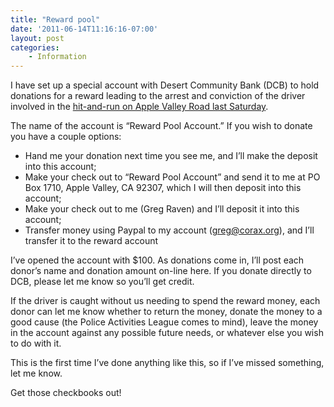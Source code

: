 ```yaml
---
title: "Reward pool"
date: '2011-06-14T11:16:16-07:00'
layout: post
categories:
    - Information
---
```


I have set up a special account with Desert Community Bank (DCB) to hold donations for a reward leading to the arrest and conviction of the driver involved in the [hit-and-run on Apple Valley Road last Saturday](https://www.hdcycling.org/2011/06/11/hit-and-run-on-apple-valley-road/).  
  
The name of the account is “Reward Pool Account.” If you wish to donate you have a couple options:

- Hand me your donation next time you see me, and I’ll make the deposit into this account;
- Make your check out to “Reward Pool Account” and send it to me at PO Box 1710, Apple Valley, CA 92307, which I will then deposit into this account;
- Make your check out to me (Greg Raven) and I’ll deposit it into this account;
- Transfer money using Paypal to my account (greg@corax.org), and I’ll transfer it to the reward account

I’ve opened the account with $100. As donations come in, I’ll post each donor’s name and donation amount on-line here. If you donate directly to DCB, please let me know so you’ll get credit.

If the driver is caught without us needing to spend the reward money, each donor can let me know whether to return the money, donate the money to a good cause (the Police Activities League comes to mind), leave the money in the account against any possible future needs, or whatever else you wish to do with it.

This is the first time I’ve done anything like this, so if I’ve missed something, let me know.

Get those checkbooks out!